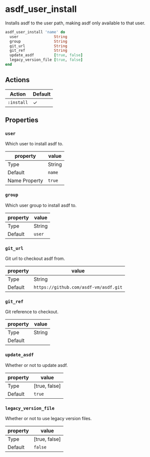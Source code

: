 # asdf_user_install

Installs asdf to the user path, making asdf only available to that user.

```ruby
asdf_user_install 'name' do
  user                String
  group               String
  git_url             String
  git_ref             String
  update_asdf         [true, false]
  legacy_version_file [true, false]
end
```

## Actions

| Action     | Default  |
| ---------- | -------- |
| `:install` | &#x2713; |

## Properties

### `user`

Which user to install asdf to.

| property      | value  |
| ------------- | ------ |
| Type          | String |
| Default       | `name` |
| Name Property | `true` |

### `group`

Which user group to install asdf to.

| property | value  |
| -------- | ------ |
| Type     | String |
| Default  | `user` |

### `git_url`

Git url to checkout asdf from.

| property| value                                 |
| ------- | ------------------------------------- |
| Type    | String                                |
| Default | `https://github.com/asdf-vm/asdf.git` |

### `git_ref`

Git reference to checkout.

| property| value  |
| ------- | ------ |
| Type    | String |
| Default |        |

### `update_asdf`

Whether or not to update asdf.

| property | value         |
| -------- | ------------- |
| Type     | [true, false] |
| Default  | `true`        |

### `legacy_version_file`

Whether or not to use legacy version files.

| property | value         |
| -------- | ------------- |
| Type     | [true, false] |
| Default  | `false`       |
